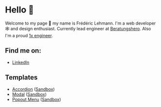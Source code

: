 # Hello 👋

Welcome to my page :open_hands: my name is Frédéric Lehmann. I'm a web developer :spider_web: and design enthusiast. Currently lead engineer at [Beratungshero](https://www.beratungshero.ch/). Also I'm a proud [1x engineer](https://1x.engineer/).

## Find me on:

- [LinkedIn](https://www.linkedin.com/in/frederic-lehmann/)

## Templates

- [Accordion](https://github.com/FrediLehmann/template-accordion) ([Sandbox](https://codesandbox.io/s/github/FrediLehmann/template-accordion))
- [Modal](https://github.com/FrediLehmann/template-modal) ([Sandbox](https://codesandbox.io/s/github/FrediLehmann/template-modal))
- [Popout Menu](https://github.com/FrediLehmann/template-popout) ([Sandbox](https://codesandbox.io/s/github/FrediLehmann/template-popout))

<!--
**FrediLehmann/FrediLehmann** is a ✨ _special_ ✨ repository because its `README.md` (this file) appears on your GitHub profile.

Here are some ideas to get you started:

- 🔭 I’m currently working on ...
- 🌱 I’m currently learning ...
- 👯 I’m looking to collaborate on ...
- 🤔 I’m looking for help with ...
- 💬 Ask me about ...
- 📫 How to reach me: ...
- 😄 Pronouns: ...
- ⚡ Fun fact: ...
-->
